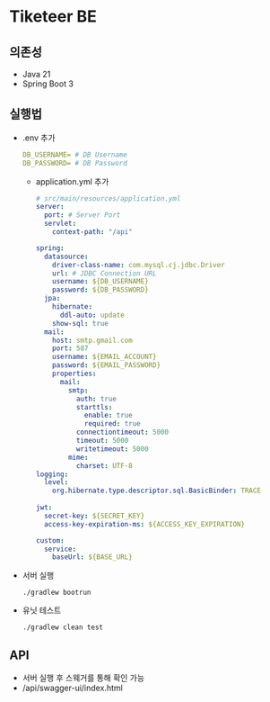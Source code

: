 # Tiketeer BE

## 의존성

- Java 21
- Spring Boot 3

## 실행법

- .env 추가
  ```yml
  DB_USERNAME= # DB Username
  DB_PASSWORD= # DB Password
  ```

    - application.yml 추가
      ```yml
      # src/main/resources/application.yml
      server:
        port: # Server Port
        servlet:
          context-path: "/api"
  
      spring:
        datasource:
          driver-class-name: com.mysql.cj.jdbc.Driver
          url: # JDBC Connection URL
          username: ${DB_USERNAME}
          password: ${DB_PASSWORD}
        jpa:
          hibernate:
            ddl-auto: update
          show-sql: true
        mail:
          host: smtp.gmail.com
          port: 587
          username: ${EMAIL_ACCOUNT}
          password: ${EMAIL_PASSWORD}
          properties:
            mail:
              smtp:
                auth: true
                starttls:
                  enable: true
                  required: true
                connectiontimeout: 5000
                timeout: 5000
                writetimeout: 5000
              mime:
                charset: UTF-8
      logging:
        level:
          org.hibernate.type.descriptor.sql.BasicBinder: TRACE
    
      jwt:
        secret-key: ${SECRET_KEY}
        access-key-expiration-ms: ${ACCESS_KEY_EXPIRATION}
  
      custom:
        service:
          baseUrl: ${BASE_URL}
      ```

- 서버 실행
  ```shell
  ./gradlew bootrun
  ```
- 유닛 테스트
  ```shell
  ./gradlew clean test
  ```

## API

- 서버 실행 후 스웨거를 통해 확인 가능
- /api/swagger-ui/index.html